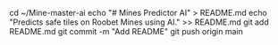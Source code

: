 cd ~/Mine-master-ai
echo "# Mines Predictor AI" > README.md
echo "Predicts safe tiles on Roobet Mines using AI." >> README.md
git add README.md
git commit -m "Add README"
git push origin main
